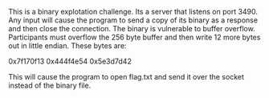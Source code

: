 This is a binary explotation challenge. Its a server that listens on port 3490. Any input will cause the program to send a copy of its binary as a response and then close the connection. The binary is vulnerable to buffer overflow. Participants must overflow the 256 byte buffer and then write 12 more bytes out in little endian. These bytes are:

0x7f170f13
0x444f4e54
0x5e3d7d42

This will cause the program to open flag.txt and send it over the socket instead of the binary file.